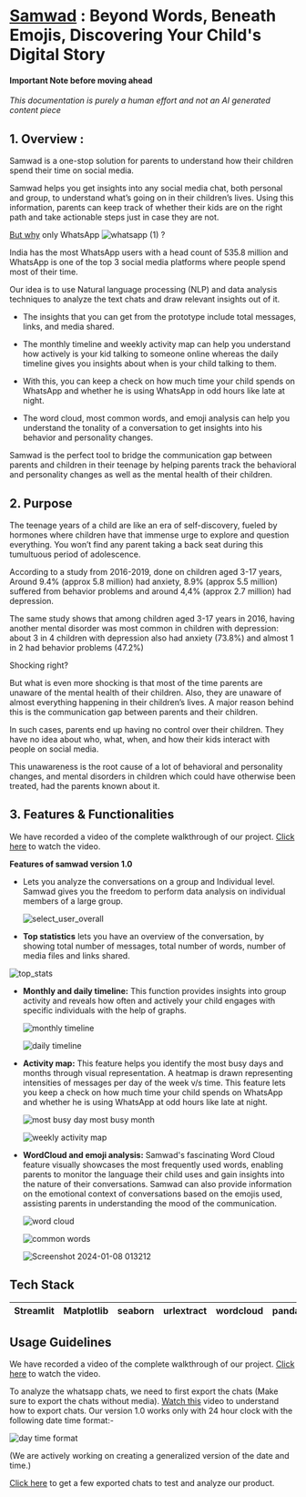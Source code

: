 
# **[Samwad](https://samwad.onrender.com)** : Beyond Words, Beneath Emojis, Discovering Your Child's Digital Story

#### **Important Note before moving ahead**

*This documentation is purely a human effort and not an AI generated content piece*

## 1. Overview :

Samwad is a one-stop solution for parents to understand how their children spend their time on social media.

Samwad helps you get insights into any social media chat, both personal and group, to understand what’s going on in their children’s lives. Using this information, parents can keep track of whether their kids are on the right path and take actionable steps just in case they are not.

[But why](https://www.demandsage.com/whatsapp-statistics/) only WhatsApp ![whatsapp (1)](https://github.com/shrujaig14/Samwad/assets/134779004/910f08d3-d6ba-4823-b33b-0ae3914255df) ?

India has the most WhatsApp users with a head count of 535.8 million and WhatsApp is one of the top 3 social media platforms where people spend most of their time.

Our idea is to use Natural language processing (NLP) and data analysis techniques to analyze the text chats and draw relevant insights out of it.

- The insights that you can get from the prototype include total messages, links, and media shared. 


- The monthly timeline and weekly activity map can help you understand how actively is your kid talking to someone online whereas the daily timeline gives you insights about when is your child talking to them.

- With this, you can keep a check on how much time your child spends on WhatsApp and whether he is using WhatsApp in odd hours like late at night.

- The word cloud, most common words, and emoji analysis can help you understand the tonality of a conversation to get insights into his behavior and personality changes.

Samwad is the perfect tool to bridge the communication gap between parents and children in their teenage by helping parents track the behavioral and personality changes as well as the mental health of their children.





## 2. Purpose

The teenage years of a child are like an era of self-discovery, fueled by hormones where children have that immense urge to explore and question everything. You won’t find any parent taking a back seat during this tumultuous period of adolescence.

According to a study from 2016-2019, done on children aged 3-17 years, Around 9.4% (approx 5.8 million) had anxiety, 8.9% (approx 5.5 million) suffered from behavior problems and around 4,4% (approx 2.7 million) had depression.

The same study shows that among children aged 3-17 years in 2016, having another mental disorder was most common in children with depression: about 3 in 4 children with depression also had anxiety (73.8%) and almost 1 in 2 had behavior problems (47.2%) 

Shocking right?

But what is even more shocking is that most of the time parents are unaware of the mental health of their children. Also, they are unaware of almost everything happening in their children’s lives. A major reason behind this is the communication gap between parents and their children.

In such cases, parents end up having no control over their children. They have no idea about who, what, when, and how their kids interact with people on social media.

This unawareness is the root cause of a lot of behavioral and personality changes, and mental disorders in children which could have otherwise been treated, had the parents known about it.
## 3. Features & Functionalities

We have recorded a video of the complete walkthrough of our project. [Click here]() to watch the video.

**Features of samwad version 1.0**

- Lets you analyze the conversations on a group and Individual level. Samwad gives you the freedom to perform data analysis on individual members of a large group.

  ![select_user_overall](https://github.com/shrujaig14/Samwad/assets/134779004/50a07732-58c9-4600-937a-ab319602e6d7)

- **Top statistics** lets you have an overview of the conversation, by showing total number of messages, total number of words, number of media files and links shared.
  
![top_stats](https://github.com/shrujaig14/Samwad/assets/134779004/7f31da41-2ccd-44c9-bc79-f9ec19ef5321)

 
- **Monthly and daily timeline:** This function provides insights into group activity and reveals how often and actively your child engages with specific individuals with the help of graphs.

  ![monthly timeline](https://github.com/shrujaig14/Samwad/assets/134779004/9c1fcc49-9e7d-4e4c-8a1a-d4fe7ed98ca2)

  ![daily timeline](https://github.com/shrujaig14/Samwad/assets/134779004/fdb058e0-2586-4b77-92c9-fd808de29858)


- **Activity map:** This feature helps you identify the most busy days and months through visual representation. A heatmap is drawn representing intensities of messages per day of the week v/s time. This feature lets you keep a check on how much time your child spends on WhatsApp and whether he is using WhatsApp at odd hours like late at night.

  ![most busy day most busy month](https://github.com/shrujaig14/Samwad/assets/134779004/95a7c5f4-ce2c-4b1d-a792-0994974b8a83)

  ![weekly activity map](https://github.com/shrujaig14/Samwad/assets/134779004/924d6bf6-8311-441e-89ea-c529d8bb5f7c)


- **WordCloud and emoji analysis:** Samwad's fascinating Word Cloud feature visually showcases the most frequently used words, enabling parents to monitor the language their child uses and gain insights into the nature of their conversations. Samwad can also provide information on the emotional context of conversations based on the emojis used, assisting parents in understanding the mood of the communication.

  ![word cloud](https://github.com/shrujaig14/Samwad/assets/134779004/5b195026-5720-4ec2-a2cd-6bb4400eab6f)

  ![common words](https://github.com/shrujaig14/Samwad/assets/134779004/b487fbef-a85b-4590-b221-5480c34974a1)

  ![Screenshot 2024-01-08 013212](https://github.com/shrujaig14/Samwad/assets/134779004/bdf30967-9d93-4364-be2d-a1e223c45fc7)

  
## Tech Stack


| Streamlit|Matplotlib|seaborn|urlextract |  wordcloud | pandavs| Emojis                                
| -| -| -| - |- |- |-

## Usage Guidelines

We have recorded a video of the complete walkthrough of our project. [Click here]() to watch the video.

To analyze the whatsapp chats, we need to first export the chats (Make sure to export the chats without media). [Watch this](https://www.youtube.com/shorts/c3bTkXp9gqg) video to understand how to export chats. Our version 1.0 works only with 24 hour clock with the following date time format:- 

![day time format](https://github.com/shrujaig14/Samwad/assets/134779004/0a3c5341-ca97-44bc-95c4-aa23166539f7)


(We are actively working on creating a generalized version of the date and time.)

[Click here]() to get a few exported chats to test and analyze our product.

